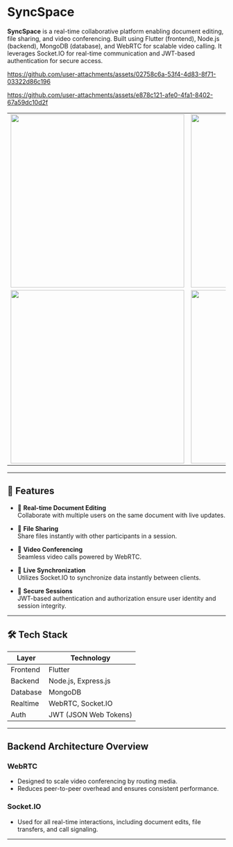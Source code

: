 # SyncSpace

**SyncSpace** is a real-time collaborative platform enabling document editing, file sharing, and video conferencing. Built using Flutter (frontend), Node.js (backend), MongoDB (database), and WebRTC for scalable video calling. It leverages Socket.IO for real-time communication and JWT-based authentication for secure access.

https://github.com/user-attachments/assets/02758c6a-53f4-4d83-8f71-03322d86c196


https://github.com/user-attachments/assets/e878c121-afe0-4fa1-8402-67a59dc10d2f


<table>
  <tr>
    <td><img src="https://github.com/user-attachments/assets/6cc401fa-6fa6-4786-9d4f-d92b9b863276" width="400"/></td>
    <td><img src="https://github.com/user-attachments/assets/094fa6fd-f643-4013-a2ca-69aed6646ef3" width="400"/></td>
  </tr>
  <tr>
    <td><img src="https://github.com/user-attachments/assets/df0fa34a-fc41-4fb7-9c89-3fd3f0444743" width="400"/></td>
    <td><img src="https://github.com/user-attachments/assets/75ae4deb-5ac9-492e-86c6-42a87e7ac49c" width="400"/></td>
  </tr>
</table>

---


## 🚀 Features

- 📄 **Real-time Document Editing**  
  Collaborate with multiple users on the same document with live updates.

- 📁 **File Sharing**  
  Share files instantly with other participants in a session.

- 🎥 **Video Conferencing**  
  Seamless video calls powered by WebRTC.

- 🔄 **Live Synchronization**  
  Utilizes Socket.IO to synchronize data instantly between clients.

- 🔐 **Secure Sessions**  
  JWT-based authentication and authorization ensure user identity and session integrity.

---

## 🛠️ Tech Stack

| Layer        | Technology                         |
|--------------|------------------------------------|
| Frontend     | Flutter                            |
| Backend      | Node.js, Express.js                |
| Database     | MongoDB                            |
| Realtime     | WebRTC, Socket.IO            |
| Auth         | JWT (JSON Web Tokens)              |

---
## Backend Architecture Overview

### WebRTC
- Designed to scale video conferencing by routing media.
- Reduces peer-to-peer overhead and ensures consistent performance.

### Socket.IO
- Used for all real-time interactions, including document edits, file transfers, and call signaling.

---
